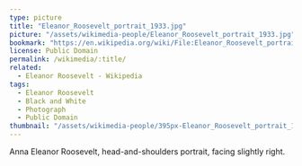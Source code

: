 ```yaml
---
type: picture
title: "Eleanor_Roosevelt_portrait_1933.jpg"
picture: "/assets/wikimedia-people/Eleanor_Roosevelt_portrait_1933.jpg"
bookmark: "https://en.wikipedia.org/wiki/File:Eleanor_Roosevelt_portrait_1933.jpg"
license: Public Domain
permalink: /wikimedia/:title/
related:
  - Eleanor Roosevelt - Wikipedia
tags:
  - Eleanor Roosevelt
  - Black and White
  - Photograph
  - Public Domain
thumbnail: "/assets/wikimedia-people/395px-Eleanor_Roosevelt_portrait_1933.jpg"
---
```

Anna Eleanor Roosevelt, head-and-shoulders portrait, facing slightly right.